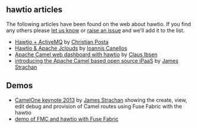## hawtio articles

The following articles have been found on the web about hawtio. If you find any others please [let us know](http://hawt.io/community/index.html) or [raise an issue](https://github.com/hawtio/hawtio/issues?state=open) and we'll add it to the list.

* [Hawtio + ActiveMQ](http://www.christianposta.com/blog/?p=315) by [Christian Posta](http://www.christianposta.com/)
* [Hawtio & Apache Jclouds](http://iocanel.blogspot.co.uk/2013/07/hawtio-apache-jclouds.html) by [Ioannis Canellos](http://iocanel.blogspot.co.uk/)
* [Apache Camel web dashboard with hawtio](http://www.davsclaus.com/2013/04/apache-camel-web-dashboard-with-hawtio.html) by [Claus Ibsen](http://www.davsclaus.com)
* [introducing the Apache Camel based open source iPaaS](http://macstrac.blogspot.co.uk/2013/06/introducing-apache-camel-based-open.html) by [James Strachan](http://macstrac.blogspot.co.uk/)

## Demos

* <a href="https://vimeo.com/68442425" title="see a demo of provisioning Fuse containers, viewing, editing, debugging and provisioning Camel routes using Fuse Fabric with the hawtio console">CamelOne keynote 2013</a> by [James Strachan](http://macstrac.blogspot.co.uk/) showing the create, view, edit debug and provision of Camel routes using Fuse Fabric with the hawtio
* <a href="https://www.youtube.com/watch?v=sL6tlEv-mxQ">demo of FMC and hawtio with Fuse Fabric</a>
